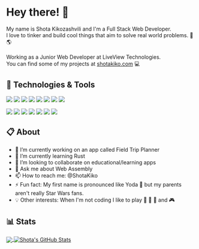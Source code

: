 # Hey there! 👋

My name is Shota Kikozashvili and I'm a Full Stack Web Developer. 
<br>I love to tinker and build cool things that aim to solve real world problems. :hammer: :earth_americas:
<br><br>Working as a Junior Web Developer at LiveView Technologies.
<br>You can find some of my projects at [shotakiko.com](https://shotakiko.com/) :computer:

## 🔧 Technologies & Tools
![](https://img.shields.io/badge/Code-JavaScript-informational?style=flat&logo=javascript&logoColor=white&color=F7DF1E)
![](https://img.shields.io/badge/Code-React-informational?style=flat&logo=react&logoColor=white&color=0088CC)
![](https://img.shields.io/badge/Code-Redux-informational?style=flat&logo=redux&logoColor=white&color=764ABC)
![](https://img.shields.io/badge/Code-Node.js-informational?style=flat&logo=node.js&logoColor=white&color=339933)
![](https://img.shields.io/badge/Code-Python-informational?style=flat&logo=python&logoColor=white&color=3776AB)
![](https://img.shields.io/badge/Code-Django-informational?style=flat&logo=django&logoColor=white&color=092E20)
![](https://img.shields.io/badge/Code-Rust-informational?style=flat&logo=rust&logoColor=white&color=000000)
![](https://img.shields.io/badge/Code-WebAssembly-informational?style=flat&logo=webassembly&logoColor=white&color=654FF0)

![](https://img.shields.io/badge/Tools-PostgreSQL-informational?style=flat&logo=postgresql&logoColor=white&color=336791)
![](https://img.shields.io/badge/Styling-Sass-informational?style=flat&logo=sass&logoColor=white&color=CC6699)
![](https://img.shields.io/badge/Styling-Bootstrap-informational?style=flat&logo=bootstrap&logoColor=white&color=563D7C)
![](https://img.shields.io/badge/Styling-MaterialUI-informational?style=flat&logo=material-ui&logoColor=white&color=0081CB)
![](https://img.shields.io/badge/Deployment-Heroku-informational?style=flat&logo=heroku&logoColor=white&color=430098)
![](https://img.shields.io/badge/Deployment-Netlify-informational?style=flat&logo=netlify&logoColor=white&color=00C7B7)
![](https://img.shields.io/badge/Deployment-AWS_Amplify-informational?style=flat&logo=amazon-aws&logoColor=white&color=232F3E)

## :clipboard: About
- 🔭 I’m currently working on an app called Field Trip Planner 
- 🌱 I’m currently learning Rust
- 👯 I’m looking to collaborate on educational/learning apps
- 💬 Ask me about Web Assembly
- 📫 How to reach me: @ShotaKiko
- ⚡ Fun fact: My first name is pronounced like Yoda :flashlight: but my parents aren't really Star Wars fans. 
- :bulb: Other interests: When I'm not coding I like to play :basketball: :tennis: :guitar: and :video_game:

## :bar_chart: Stats

<a href="https://github.com/ShotaKiko/ShotaKiko">
  <img align="center" src="https://github-readme-stats.vercel.app/api/top-langs/?username=ShotaKiko&hide=html,&html&title_color=ffffff&text_color=c9cacc&icon_color=2bbc8a&bg_color=1d1f21" />
</a>

<a href="https://github.com/ShotaKiko/ShotaKiko">
  <img align="center" src="https://github-readme-stats.vercel.app/api?username=ShotaKiko&show_icons=true&line_height=27&count_private=true&title_color=ffffff&text_color=c9cacc&icon_color=2bbc8a&bg_color=1d1f21" alt="Shota's GitHub Stats" />
</a>

